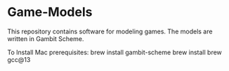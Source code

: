 # Game-Models
This repository contains software for modeling games.
The models are written in Gambit Scheme.

To Install Mac prerequisites:
    brew install gambit-scheme
    brew install brew gcc@13
 
